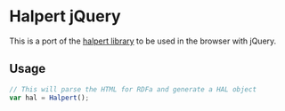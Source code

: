 # Halpert jQuery

This is a port of the [halpert library](https://github.com/smizell/halpert) to be used in the browser
with jQuery. 

## Usage

```javascript
// This will parse the HTML for RDFa and generate a HAL object
var hal = Halpert();
```